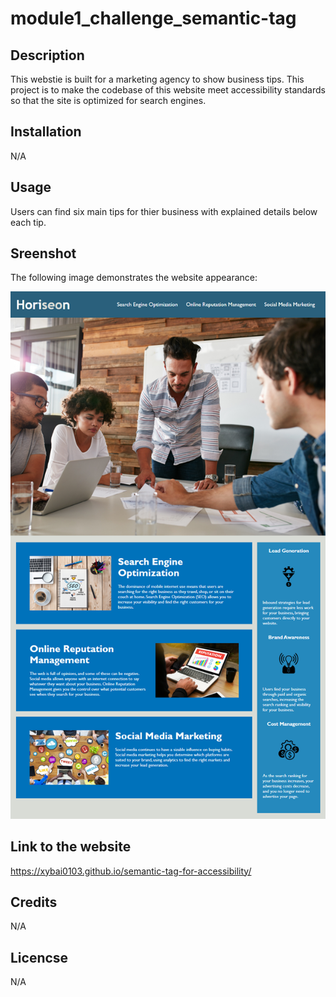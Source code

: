 # module1_challenge_semantic-tag

## Description

This webstie is built for a marketing agency to show business tips. This project is to make the codebase of this website meet accessibility standards so that the site is optimized for search engines.

## Installation

N/A

## Usage

Users can find six main tips for thier business with explained details below each tip.

## Sreenshot

The following image demonstrates the website appearance:

![ScreenShot](./assets/images/01-html-css-git-homework-demo.png)

## Link to the website

https://xybai0103.github.io/semantic-tag-for-accessibility/

## Credits

N/A

## Licencse

N/A
